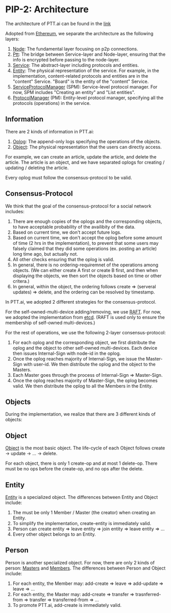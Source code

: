 PIP-2: Architecture
==========

The architecture of PTT.ai can be found in the [link](https://docs.google.com/presentation/d/1q44LYz0i-iMxXMD9zfV9kqwah9UJGFOaQZxs0GvM5E4/edit#slide=id.p)

Adopted from [Ethereum](https://github.com/ethereum/go-ethereum), we separate the architecture as the following layers:

1. [Node](https://github.com/ailabstw/go-pttai/blob/master/node/node.go): The fundamental layer focusing on p2p connections.
2. [Ptt](https://github.com/ailabstw/go-pttai/blob/master/service/ptt.go): The bridge between Service-layer and Node-layer, ensuring that the info is encrypted before passing to the node-layer.
3. [Service](https://github.com/ailabstw/go-pttai/blob/master/service/service.go): The abstract-layer including protocols and entities.
4. [Entity](https://github.com/ailabstw/go-pttai/blob/master/service/entity.go): The physical representation of the service. For example, in the implementation, content-related protocols and entities are in the "content" Service. "Board" is the entity of the "content" Service.
5. [ServiceProtocolManager](https://github.com/ailabstw/go-pttai/blob/master/service/service_protocol_manager.go) (SPM): Service-level protocol manager. For now, SPM includes "Creating an entity" and "List entities".
6. [ProtocolManager](https://github.com/ailabstw/go-pttai/blob/master/service/protocol_manager.go) (PM): Entity-level protocol manager, specifying all the protocols (operations) in the service.

Information
-----

There are 2 kinds of information in PTT.ai:

1. [Oplog](https://github.com/ailabstw/go-pttai/blob/master/service/oplog.go): The append-only logs specifying the operations of the objects.
2. [Object](https://github.com/ailabstw/go-pttai/blob/master/service/object.go): The physical representation that the users can directly access.

For example, we can create an article, update the article, and delete the article.
The article is an object, and we have separated oplogs for creating / updating / deleting the article.

Every oplog must follow the consensus-protocol to be valid.

Consensus-Protocol
-----

We think that the goal of the consensus-protocol for a social network includes:

1. There are enough copies of the oplogs and the corresponding objects, to have acceptable probability of the availibity of the data.
2. Based on current time, we don't accept future logs.
3. Based on current time, we don't accept the oplog before some amount of time (2 hrs in the implementation), to prevent that some users may falsely claimed that they did some operations (ex. posting an article) long time ago, but actually not.
4. All other checks ensuring that the oplog is valid.
5. In general, there is no ordering-requiremnet of the operations among objects. (We can either create A first or create B first, and then when displaying the objects, we then sort the objects based on time or other critera.)
6. In general, within the object, the ordering follows create => (serveral updates) => delete, and the ordering can be resolved by timestamp.

In PTT.ai, we adopted 2 different strategies for the consensus-protocol.

For the self-owned-multi-device adding/removing, we use [RAFT](https://raft.github.io/). For now, we adopted the implementation from [etcd](https://github.com/etcd-io/etcd/tree/master/raft). (RAFT is used only to ensure the membership of self-owned multi-devices.)

For the rest of operations, we use the following 2-layer consensus-protocol:

1. For each oplog and the corresponding object, we first distribute the oplog and the object to other self-owned multi-devices. Each device then issues Internal-Sign with node-id in the oplog.
2. Once the oplog reaches majority of Internal-Sign, we issue the Master-Sign with user-id. We then distribute the oplog and the object to the Masters.
3. Each Master goes through the process of Internal-Sign => Master-Sign.
4. Once the oplog reaches majority of Master-Sign, the oplog becomes valid. We then distribute the oplog to all the Members in the Entity.

Objects
-----

During the implementation, we realize that there are 3 different kinds of objects:

Object
---

[Object](https://github.com/ailabstw/go-pttai/blob/master/service/object.go) is the most basic object. The life-cycle of each Object follows create -> update -> ... -> delete.

For each object, there is only 1 create-op and at most 1 delete-op. There must be no ops before the create-op, and no ops after the delete.


Entity
---

[Entity](https://github.com/ailabstw/go-pttai/blob/master/service/entity.go) is a specialized object. The differences between Entity and Object include:

1. The must be only 1 Member / Master (the creator) when creating an Entity.
2. To simplify the implementation, create-entity is immediately valid.
3. Person can create entity => leave entity => join entity => leave entity => ...
4. Every other object belongs to an Entity.

Person
---

Person is another specialized object. For now, there are only 2 kinds of person: [Masters](https://github.com/ailabstw/go-pttai/blob/master/service/master.go) and [Members](https://github.com/ailabstw/go-pttai/blob/master/service/member.go). The differences between Person and Object include:

1. For each entity, the Member may: add-create => leave => add-update => leave => ...
2. For each entity, the Master may: add-create => transfer => trasnferred-from => transfer => transferred-from => ...
3. To promote PTT.ai, add-create is immediately valid.
